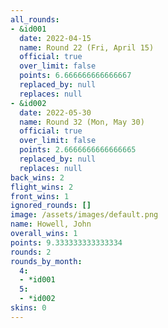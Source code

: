 ```yaml
---
all_rounds:
- &id001
  date: 2022-04-15
  name: Round 22 (Fri, April 15)
  official: true
  over_limit: false
  points: 6.666666666666667
  replaced_by: null
  replaces: null
- &id002
  date: 2022-05-30
  name: Round 32 (Mon, May 30)
  official: true
  over_limit: false
  points: 2.6666666666666665
  replaced_by: null
  replaces: null
back_wins: 2
flight_wins: 2
front_wins: 1
ignored_rounds: []
image: /assets/images/default.png
name: Howell, John
overall_wins: 1
points: 9.333333333333334
rounds: 2
rounds_by_month:
  4:
  - *id001
  5:
  - *id002
skins: 0
---
```

